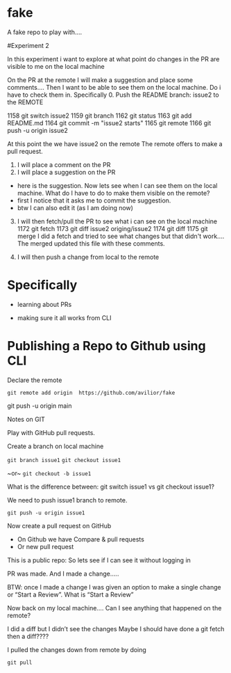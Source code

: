 # fake
 A fake repo to play with....
 
 #Experiment 2
 
 In this experiment i want to explore at what point do changes in the PR are visible to me on the local machine
 
 On the PR at the remote I will make a suggestion and place some comments....
 Then I want to be able to see them on the local machine.
 Do i have to check them in.  Specifically
 0. Push the README branch: issue2 to the REMOTE
 
 1158  git switch issue2
 1159  git branch
 1162  git status
 1163  git add README.md
 1164  git commit -m "issue2 starts"
 1165  git remote
 1166  git push -u origin issue2
 
 At this point the we have issue2 on the remote
 The remote offers to make a pull request.
 
 
 1. I will place a comment on the PR
 2. I will place a suggestion on the PR
 - here is the suggestion. Now lets see when I can see them on the local machine.  What do I have to do to make them visible on the remote?
 - first I notice that it asks me to commit the suggestion.
 - btw I can also edit it (as I am doing now)
 3. I will then fetch/pull the PR to see what i can see on the local machine
 1172  git fetch
 1173  git diff issue2 origing/issue2
 1174  git diff
 1175  git merge
 I did a fetch and tried to see what changes but that didn't work....
 The merged updated this file with these comments.
 
 4. I will then push a change from local to the remote
 
# Specifically

- learning about PRs

- making sure it all works from CLI

# Publishing a Repo to Github using CLI


Declare the remote

`git remote add origin  https://github.com/avilior/fake`

git push -u origin main

Notes on GIT


Play with GitHub pull requests.

Create a branch on local machine

`git branch issue1`
`git checkout issue1`

~or~
`git checkout -b issue1`

What is the difference between:
git switch issue1 vs git checkout issue1?


We need to push issue1 branch to remote.

`git push -u origin issue1`


Now create a pull request on GitHub

- On Github we have Compare & pull requests
- Or new pull request

This is a public repo:
So lets see if I can see it without logging in

PR was made. And I made a change…..

BTW: once I made a change I was given an option to make a single change or “Start a Review”. What is “Start a Review”

Now back on my local machine….
Can I see anything that happened on the remote?

I did a diff but I didn’t see the changes 
Maybe I should have done a git fetch then a diff????

I pulled the changes down from remote by doing

`git pull`


